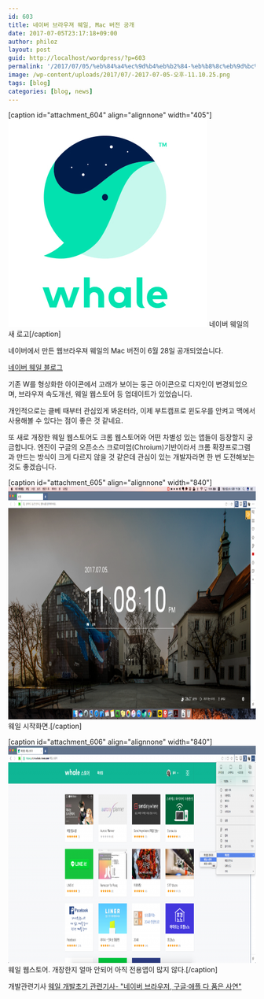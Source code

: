 ```yaml
---
id: 603
title: 네이버 브라우져 웨일, Mac 버전 공개
date: 2017-07-05T23:17:18+09:00
author: philoz
layout: post
guid: http://localhost/wordpress/?p=603
permalink: '/2017/07/05/%eb%84%a4%ec%9d%b4%eb%b2%84-%eb%b8%8c%eb%9d%bc%ec%9a%b0%ec%a0%b8-%ec%9b%a8%ec%9d%bc-mac-%eb%b2%84%ec%a0%84-%ea%b3%b5%ea%b0%9c/'
image: /wp-content/uploads/2017/07/-2017-07-05-오후-11.10.25.png
tags: [blog]
categories: [blog, news]
---
```

[caption id="attachment_604" align="alignnone" width="405"]<img class="size-full wp-image-604" src="/assets/wp-content/uploads/2017/07/-2017-07-05-오후-11.10.25.png" alt="" width="405" height="422"> 네이버 웨일의 새 로고[/caption]

네이버에서 만든 웹브라우져 웨일의 Mac 버전이 6월 28일 공개되었습니다.

<a href="http://blog.naver.com/whaleteam/221039445483" target="_blank" rel="noopener">네이버 웨일 블로그</a>

기존 W를 형상화한 아이콘에서 고래가 보이는 둥근 아이콘으로 디자인이 변경되었으며, 브라우져 속도개선, 웨일 웹스토어 등 업데이트가 있었습니다.

<!--more-->

개인적으로는 클베 때부터 관심있게 봐온터라, 이제 부트캠프로 윈도우를 안켜고 맥에서 사용해볼 수 있다는 점이 좋은 것 같네요.

또 새로 개장한 웨일 웹스토어도 크롬 웹스토어와 어떤 차별성 있는 앱들이 등장할지 궁금합니다. 엔진이 구글의 오픈소스 크로미엄(Chroium)기반이라서 크롬 확장프로그램과 만드는 방식이 크게 다르지 않을 것 같은데 관심이 있는 개발자라면 한 번 도전해보는 것도 좋겠습니다.

[caption id="attachment_605" align="alignnone" width="840"]<img class="size-large wp-image-605" src="/assets/wp-content/uploads/2017/07/Screenshot-2017-07-05-at-23.08.11-1024x576.png" alt="" width="840" height="473"> 웨일 시작화면.[/caption]

[caption id="attachment_606" align="alignnone" width="840"]<img class="size-large wp-image-606" src="/assets/wp-content/uploads/2017/07/-2017-07-05-오후-11.08.35-1024x537.png" alt="" width="840" height="441"> 웨일 웹스토어. 개장한지 얼마 안되어 아직 전용앱이 많지 않다.[/caption]

개발관련기사
<a href="http://www.zdnet.co.kr/news/news_view.asp?artice_id=20161124141443" target="_blank" rel="noopener">웨일 개발초기 관련기사- "네이버 브라우저, 구글·애플 다 품은 사연"</a>